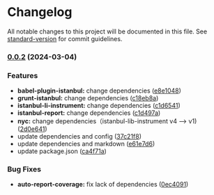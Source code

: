 # Changelog

All notable changes to this project will be documented in this file. See [standard-version](https://github.com/conventional-changelog/standard-version) for commit guidelines.

### [0.0.2](https://github.com/jimwong666/FFEcoverage/compare/v15.6.0...v0.0.2) (2024-03-04)


### Features

* **babel-plugin-istanbul:** change dependencies ([e8e1048](https://github.com/jimwong666/FFEcoverage/commit/e8e1048a4564327429a2f327f9f9a0d796b6779b))
* **grunt-istanbul:** change dependencies ([c18eb8a](https://github.com/jimwong666/FFEcoverage/commit/c18eb8ac084c0ab7f69e4861a0c39039f9a056a8))
* **istanbul-li-instrument:** change dependencies ([c1d6541](https://github.com/jimwong666/FFEcoverage/commit/c1d65416e39aab035fb8f01a0b19a2b6aa34c20b))
* **istanbul-report:** change dependencies ([c1d497a](https://github.com/jimwong666/FFEcoverage/commit/c1d497a3e31f9046645678bc6eac0ae14a872737))
* **nyc:** change dependencies（istanbul-lib-instrument v4 --> v1) ([2d0e641](https://github.com/jimwong666/FFEcoverage/commit/2d0e64175edfdfe00617035c27cf6ffbeee0a6f1))
* update dependencies and config ([37c21f8](https://github.com/jimwong666/FFEcoverage/commit/37c21f86b2dcec01ba50cdcec297c0d4f5726536))
* update dependencies and markdown ([e61e7d6](https://github.com/jimwong666/FFEcoverage/commit/e61e7d6a23b59b1a7ede70b3ac387d5d44580bc4))
* update package.json ([ca4f71a](https://github.com/jimwong666/FFEcoverage/commit/ca4f71ac251cddc2bb5d009590cbfe1363eca6b9))


### Bug Fixes

* **auto-report-coverage:** fix lack of dependencies ([0ec4091](https://github.com/jimwong666/FFEcoverage/commit/0ec40916bcdfe061247cb9311db999db2d2b0f0f))
